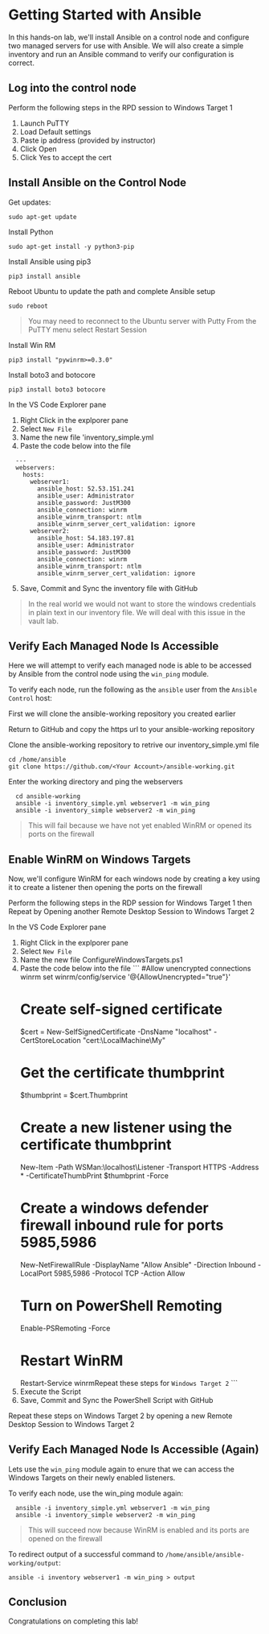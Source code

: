 # Getting Started with Ansible

In this hands-on lab, we'll install Ansible on a control node and configure two managed servers for use with Ansible. We will also create a simple inventory and run an Ansible command to verify our configuration is correct.

## Log into the control node
Perform the following steps in the RPD session to Windows Target 1

1. Launch PuTTY
1. Load Default settings
1. Paste ip address (provided by instructor)
1. Click Open
1. Click Yes to accept the cert

## Install Ansible on the Control Node

Get updates:

  ```
  sudo apt-get update
  ```

Install Python

  ```
  sudo apt-get install -y python3-pip
  ```

Install Ansible using pip3

  ```
  pip3 install ansible
  ```

Reboot Ubuntu to update the path and complete Ansible setup

  ```
  sudo reboot
  ```

> You may need to reconnect to the Ubuntu server with Putty
> From the PuTTY menu select Restart Session

Install Win RM

  ```
  pip3 install "pywinrm>=0.3.0"
  ```

Install boto3 and botocore

  ```
  pip3 install boto3 botocore
  ```

In the VS Code Explorer pane

  1. Right Click in the explporer pane
  1. Select `New File`
  1. Name the new file 'inventory_simple.yml
  1. Paste the code below into the file
  ```
    ---
    webservers:
      hosts:
        webserver1:
          ansible_host: 52.53.151.241
          ansible_user: Administrator
          ansible_password: JustM300
          ansible_connection: winrm
          ansible_winrm_transport: ntlm
          ansible_winrm_server_cert_validation: ignore
        webserver2:
          ansible_host: 54.183.197.81
          ansible_user: Administrator
          ansible_password: JustM300
          ansible_connection: winrm
          ansible_winrm_transport: ntlm
          ansible_winrm_server_cert_validation: ignore
   ```
   5. Save, Commit and Sync the inventory file with GitHub

> In the real world we would not want to store the windows credentials in plain text in our inventory file. We will deal with this issue in the vault lab.

## Verify Each Managed Node Is Accessible

Here we will attempt to verify each managed node is able to be accessed by Ansible from the control node using the `win_ping` module.

To verify each node, run the following as the `ansible` user from the `Ansible Control` host:

First we will clone the ansible-working repository you created earlier

Return to GitHub and copy the https url to your ansible-working repository

Clone the ansible-working repository to retrive our inventory_simple.yml file
```
cd /home/ansible
git clone https://github.com/<Your Account>/ansible-working.git
```

  Enter the working directory and ping the webservers
```
  cd ansible-working
  ansible -i inventory_simple.yml webserver1 -m win_ping 
  ansible -i inventory_simple webserver2 -m win_ping 
```

  > This will fail because we have not yet enabled WinRM or opened its ports on the firewall
  
  ## Enable WinRM on Windows Targets

Now, we'll configure WinRM for each windows node by creating a key using it to create a listener then opening the ports on the firewall

Perform the following steps in the RDP session for Windows Target 1 then Repeat by Opening another Remote Desktop Session to Windows Target 2

In the VS Code Explorer pane

  1. Right Click in the explporer pane
  1. Select `New File`
  1. Name the new file ConfigureWindowsTargets.ps1
  1. Paste the code below into the file
    ```
     #Allow unencrypted connections
      winrm set winrm/config/service '@{AllowUnencrypted="true"}'
     # Create self-signed certificate
      $cert = New-SelfSignedCertificate -DnsName "localhost" -CertStoreLocation "cert:\LocalMachine\My"
     # Get the certificate thumbprint
      $thumbprint = $cert.Thumbprint
     # Create a new listener using the certificate thumbprint
      New-Item -Path WSMan:\localhost\Listener -Transport HTTPS -Address * -CertificateThumbPrint $thumbprint -Force
     # Create a windows defender firewall inbound rule for ports 5985,5986
      New-NetFirewallRule -DisplayName "Allow Ansible" -Direction Inbound -LocalPort 5985,5986 -Protocol TCP -Action Allow
     # Turn on PowerShell Remoting
      Enable-PSRemoting -Force
     # Restart WinRM
      Restart-Service winrmRepeat these steps for `Windows Target 2`
    ```
   1. Execute the Script 
   1. Save, Commit and Sync the PowerShell Script with GitHub
   
Repeat these steps on Windows Target 2 by opening a new Remote Desktop Session to Windows Target 2

## Verify Each Managed Node Is Accessible (Again)

Lets use the `win_ping` module again to enure that we can access the Windows Targets on their newly enabled listeners.

To verify each node, use the win_ping module again:

  ```
    ansible -i inventory_simple.yml webserver1 -m win_ping 
    ansible -i inventory_simple webserver2 -m win_ping 
  ```

  > This will succeed now because WinRM is enabled and its ports are opened on the firewall

  
  To redirect output of a successful command to `/home/ansible/ansible-working/output`:

  ```
  ansible -i inventory webserver1 -m win_ping > output 
  ```

## Conclusion

Congratulations on completing this lab!
